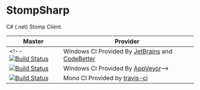 StompSharp
==========

C# (.net) Stomp Client.

Master | Provider
------ | --------
<!--[![Build Status][TeamCityImgMaster]][TeamCityLinkMaster] | Windows CI Provided By [JetBrains][] and [CodeBetter][]
[![Build Status][AppVeyorImgMaster]][AppVeyorLinkMaster] | Windows CI Provided By [AppVeyor][]-->
[![Build Status][MonoImgMaster]][MonoLinkMaster] | Mono CI Provided by [travis-ci][] 

[TeamCityImgMaster]:http://teamcity.codebetter.com/app/rest/builds/buildType:\(id:bt1191\)/statusIcon
[TeamCityLinkMaster]:http://teamcity.codebetter.com/viewLog.html?buildTypeId=bt1191&buildId=lastFinished&guest=1

[MonoImgMaster]:https://travis-ci.org/shanielh/StompSharp.png?branch=master
[MonoLinkMaster]:https://travis-ci.org/shanielh/StompSharp
[AppVeyorLinkMaster]:https://ci.appveyor.com/project/uhttpsharp
[AppVeyorImgMaster]:https://ci.appveyor.com/api/projects/status?id=1schhjbpx7oomrx7

[travis-ci]:https://travis-ci.org/
[AppVeyor]:http://www.appveyor.com/
[JetBrains]:http://www.jetbrains.com/
[CodeBetter]:http://codebetter.com/

